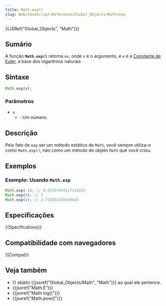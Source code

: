 ```yaml
---
title: Math.exp()
slug: Web/JavaScript/Reference/Global_Objects/Math/exp
---
```


{{JSRef("Global_Objects", "Math")}}

## Sumário

A função **`Math.exp()`** retorna `ex`, onde `x` é o argumento, e `e` é a [Constante de Euler](/pt-BR/docs/Web/JavaScript/Reference/Global_Objects/Math/E), a base dos logaritmos naturais

## Síntaxe

```js
Math.exp(x);
```

### Parâmetros

- `x`
  - : Um número.

## Descrição

Pelo fato de `exp` ser um método estático de `Math`, você sempre utiliza-o como `Math.exp()`, não como um método do objeto `Math` que você criou.

## Exemplos

### Exemplo: Usando `Math.exp`

```js
Math.exp(-1); // 0.36787944117144233
Math.exp(0); // 1
Math.exp(1); // 2.718281828459045
```

## Especificações

{{Specifications}}

## Compatibilidade com navegadores

{{Compat}}

## Veja também

- O objeto {{jsxref("Global_Objects/Math", "Math")}} ao qual ele pertence.
- {{jsxref("Math.E")}}
- {{jsxref("Math.log()")}}
- {{jsxref("Math.pow()")}}
